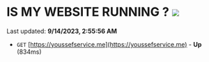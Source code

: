 # IS MY WEBSITE RUNNING ? [![](https://img.shields.io/static/v1?label=Sponsor&message=%E2%9D%A4&logo=GitHub&color=%23fe8e86)](https://github.com/sponsors/<username>)

Last updated: **9/14/2023, 2:55:56 AM**

- `GET` [https://youssefservice.me](https://youssefservice.me) - **Up** (834ms)
